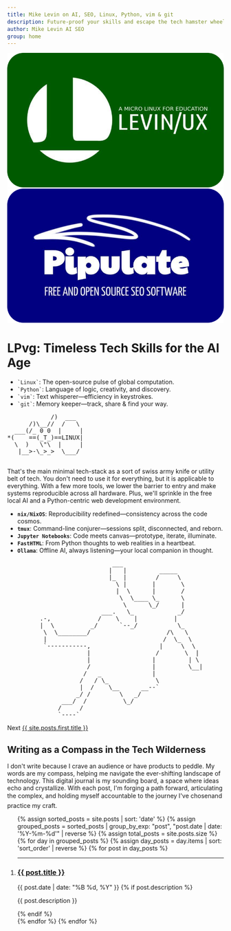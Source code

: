 ```yaml
---
title: Mike Levin on AI, SEO, Linux, Python, vim & git
description: Future-proof your skills and escape the tech hamster wheel with Linux, Python, vim & git (LPvg) including NixOS, Jupyter, FastHTML and an AI stack to resist obsolescence.
author: Mike Levin AI SEO
group: home
---
```


<div class="logo-container">
    <div class="logo-item">
        <img src="/assets/logo/Levinux.PNG" alt="Levinux Logo" />
    </div>
    <div class="logo-item">
        <img src="/assets/logo/Pipulate.PNG" alt="Pipulate Logo" />
    </div>
</div>

# LPvg: Timeless Tech Skills for the AI Age

<div class="lpvg-container">
  <div class="lpvg-list">
    <ul>
      <li><code>`Linux`</code>: The open-source pulse of global computation.</li>
      <li><code>`Python`</code>: Language of logic, creativity, and discovery.</li>
      <li><code>`vim`</code>: Text whisperer—efficiency in keystrokes.</li>
      <li><code>`git`</code>: Memory keeper—track, share & find your way.</li>
    </ul>
  </div>
  <div class="lpvg-ascii">
    <pre>
            /)  ___
      /)\__//  /   \
  ___(/_ 0 0  |     |
*(    ==(_T_)==LINUX|
  \  )   \"\  |     |
   |__>-\_>_>  \___/
    </pre>
  </div>
</div>

That's the main minimal tech-stack as a sort of swiss army knife or utility belt of tech. You don't need to use it for everything, but it is applicable to everything. With a few more tools, we lower the barrier to entry and make systems reproducible across all hardware. Plus, we'll sprinkle in the free local AI and a Python-centric web development environment.

- **`nix/NixOS`**: Reproducibility redefined—consistency across the code cosmos.
- **`tmux`**: Command-line conjurer—sessions split, disconnected, and reborn.
- **`Jupyter Notebooks`**: Code meets canvas—prototype, iterate, illuminate.
- **`FastHTML`**: From Python thoughts to web realities in a heartbeat.
- **`Ollama`**: Offline AI, always listening—your local companion in thought.

<div class="ascii-alice">
<pre>
                             ___
                            |   |         _____
                            |_  |        /     \
                              \ |       |       \
                              |  \      |       /
                               \  \____ \_      \
                                \      \_/      |
                          ___.   \_            _/
         .-,             /    \    |          |
         |  \          _/      `--_/           \_
          \  \________/                     /\   \
          |                                /  \_  \
          `-----------,                   |     \  \
                      |                  /       \  |
                      |                 |         | \
                      /                 |         \__|
                     /   _              |
                    /   / \_             \
                    |  /    \__      __--`
                   _/ /        \   _/
               ___/  /          \_/
              /     /
              `----`
</pre>
</div>

<div class="post-navigation">
  <div class="previous-post placeholder"></div>
  <div class="next-post">
    <span class="nav-label">Next</span>
    <a href="{{ site.posts.first.url | relative_url }}" class="arrow-link">{{ site.posts.first.title }}</a>
  </div>
</div>

## Writing as a Compass in the Tech Wilderness

I don't write because I crave an audience or have products to peddle. My words are my compass, helping me navigate the ever-shifting landscape of technology. This digital journal is my sounding board, a space where ideas echo and crystallize. With each post, I'm forging a path forward, articulating the complex, and holding myself accountable to the journey I've chosen&#151;and practice my craft.

<ol reversed>
  {% assign sorted_posts = site.posts | sort: 'date' %}
  {% assign grouped_posts = sorted_posts | group_by_exp: "post", "post.date | date: '%Y-%m-%d'" | reverse %}
  {% assign total_posts = site.posts.size %}
  {% for day in grouped_posts %}
    {% assign day_posts = day.items | sort: 'sort_order' | reverse %}
    {% for post in day_posts %}
      <li value="{{ total_posts | minus: forloop.index0 }}"><hr />
        <h3><a href="{{ post.url }}" class="arrow-link">{{ post.title }}</a></h3>
        <span class="post-date">{{ post.date | date: "%B %d, %Y" }}</span>
        {% if post.description %}
          <p>{{ post.description }}</p>
        {% endif %}
      </li>
    {% endfor %}
  {% endfor %}
</ol>
